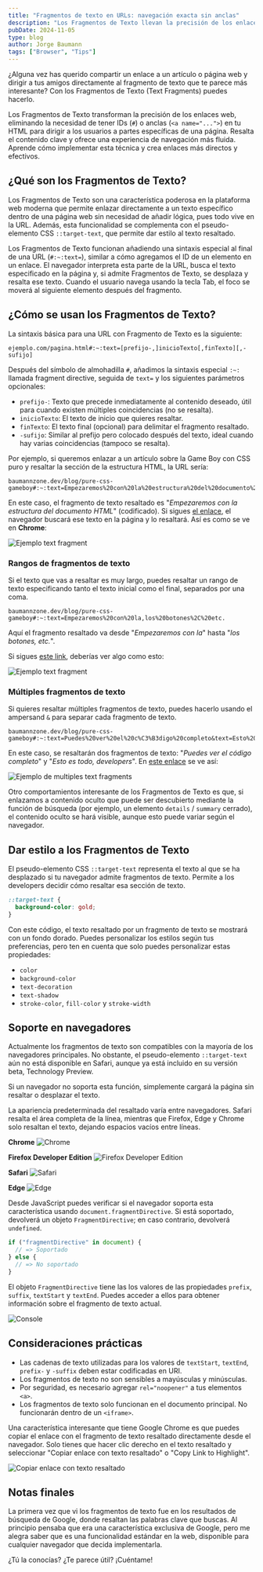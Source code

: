 ```yaml
---
title: "Fragmentos de texto en URLs: navegación exacta sin anclas"
description: "Los Fragmentos de Texto llevan la precisión de los enlaces web al siguiente nivel. Ya no necesitas IDs ni anclas (anchor) para dirigir a tus usuarios al contenido exacto de una página: resalta el texto clave y mejora la experiencia de navegación. Descubre cómo implementar esta técnica para crear enlaces más útiles y directos."
pubDate: 2024-11-05
type: blog
author: Jorge Baumann
tags: ["Browser", "Tips"]
---
```


¿Alguna vez has querido compartir un enlace a un artículo o página web y dirigir a tus amigos directamente al fragmento de texto que te parece más interesante? Con los Fragmentos de Texto (Text Fragments) puedes hacerlo.

Los Fragmentos de Texto transforman la precisión de los enlaces web, eliminando la necesidad de tener IDs (`#`) o anclas (`<a name="...">`) en tu HTML para dirigir a los usuarios a partes específicas de una página. Resalta el contenido clave y ofrece una experiencia de navegación más fluida. Aprende cómo implementar esta técnica y crea enlaces más directos y efectivos.

## ¿Qué son los Fragmentos de Texto?

Los Fragmentos de Texto son una característica poderosa en la plataforma web moderna que permite enlazar directamente a un texto específico dentro de una página web sin necesidad de añadir lógica, pues todo vive en la URL. Además, esta funcionalidad se complementa con el pseudo-elemento CSS `::target-text`, que permite dar estilo al texto resaltado.

Los Fragmentos de Texto funcionan añadiendo una sintaxis especial al final de una URL (`#:~:text=`), similar a cómo agregamos el ID de un elemento en un enlace. El navegador interpreta esta parte de la URL, busca el texto especificado en la página y, si admite Fragmentos de Texto, se desplaza y resalta ese texto. Cuando el usuario navega usando la tecla Tab, el foco se moverá al siguiente elemento después del fragmento.

## ¿Cómo se usan los Fragmentos de Texto?

La sintaxis básica para una URL con Fragmento de Texto es la siguiente:

```
ejemplo.com/pagina.html#:~:text=[prefijo-,]inicioTexto[,finTexto][,-sufijo]
```

Después del símbolo de almohadilla `#`, añadimos la sintaxis especial `:~:` llamada fragment directive, seguida de `text=` y los siguientes parámetros opcionales:

- `prefijo-`: Texto que precede inmediatamente al contenido deseado, útil para cuando existen múltiples coincidencias (no se resalta).
- `inicioTexto`: El texto de inicio que quieres resaltar.
- `finTexto`: El texto final (opcional) para delimitar el fragmento resaltado.
- `-sufijo`: Similar al prefijo pero colocado después del texto, ideal cuando hay varias coincidencias (tampoco se resalta).

Por ejemplo, si queremos enlazar a un artículo sobre la Game Boy con CSS puro y resaltar la sección de la estructura HTML, la URL sería:

```
baumannzone.dev/blog/pure-css-gameboy#:~:text=Empezaremos%20con%20la%20estructura%20del%20documento%20HTML
```

En este caso, el fragmento de texto resaltado es "_Empezaremos con la estructura del documento HTML_" (codificado). Si sigues [el enlace](https://www.baumannzone.dev/blog/pure-css-gameboy#:~:text=Empezaremos%20con%20la%20estructura%20del%20documento%20HTML), el navegador buscará ese texto en la página y lo resaltará. Así es como se ve en **Chrome**:

![Ejemplo text fragment](../../assets/blog/fragmentos-de-texto-en-urls-navegacion-exacta-sin-anclas/text.png)

### Rangos de fragmentos de texto

Si el texto que vas a resaltar es muy largo, puedes resaltar un rango de texto especificando tanto el texto inicial como el final, separados por una coma.

```
baumannzone.dev/blog/pure-css-gameboy#:~:text=Empezaremos%20con%20la,los%20botones%2C%20etc.
```

Aquí el fragmento resaltado va desde "_Empezaremos con la_" hasta "_los botones, etc._".

Si sigues [este link](https://www.baumannzone.dev/blog/pure-css-gameboy#:~:text=Empezaremos%20con%20la,los%20botones%2C%20etc.), deberías ver algo como esto:

![Ejemplo text fragment](../../assets/blog/fragmentos-de-texto-en-urls-navegacion-exacta-sin-anclas/range.png)

### Múltiples fragmentos de texto

Si quieres resaltar múltiples fragmentos de texto, puedes hacerlo usando el ampersand `&` para separar cada fragmento de texto.

```
baumannzone.dev/blog/pure-css-gameboy#:~:text=Puedes%20ver%20el%20c%C3%B3digo%20completo&text=Esto%20es%20todo%2c%20developers
```

En este caso, se resaltarán dos fragmentos de texto: "_Puedes ver el código completo_" y "_Esto es todo, developers_". En [este enlace](https://www.baumannzone.dev/blog/pure-css-gameboy#:~:text=Puedes%20ver%20el%20c%C3%B3digo%20completo&text=Esto%20es%20todo%2c%20developers) se ve así:

![Ejemplo de multiples text fragments](../../assets/blog/fragmentos-de-texto-en-urls-navegacion-exacta-sin-anclas/multiple.png)

Otro comportamientos interesante de los Fragmentos de Texto es que, si enlazamos a contenido oculto que puede ser descubierto mediante la función de búsqueda (por ejemplo, un elemento `details` / `summary` cerrado), el contenido oculto se hará visible, aunque esto puede variar según el navegador.

## Dar estilo a los Fragmentos de Texto

El pseudo-elemento CSS `::target-text` representa el texto al que se ha desplazado si tu navegador admite fragmentos de texto. Permite a los developers decidir cómo resaltar esa sección de texto.

```css
::target-text {
  background-color: gold;
}
```

Con este código, el texto resaltado por un fragmento de texto se mostrará con un fondo dorado. Puedes personalizar los estilos según tus preferencias, pero ten en cuenta que solo puedes personalizar estas propiedades:

- `color`
- `background-color`
- `text-decoration`
- `text-shadow`
- `stroke-color`, `fill-color` y `stroke-width`

## Soporte en navegadores

Actualmente los fragmentos de texto son compatibles con la mayoría de los navegadores principales. No obstante, el pseudo-elemento `::target-text` aún no está disponible en Safari, aunque ya está incluido en su versión beta, Technology Preview.

Si un navegador no soporta esta función, simplemente cargará la página sin resaltar o desplazar el texto.

La apariencia predeterminada del resaltado varía entre navegadores. Safari resalta el área completa de la línea, mientras que Firefox, Edge y Chrome solo resaltan el texto, dejando espacios vacíos entre líneas.

**Chrome**
![Chrome](../../assets/blog/fragmentos-de-texto-en-urls-navegacion-exacta-sin-anclas/1.png)

**Firefox Developer Edition**
![Firefox Developer Edition](../../assets/blog/fragmentos-de-texto-en-urls-navegacion-exacta-sin-anclas/2.png)

**Safari**
![Safari](../../assets/blog/fragmentos-de-texto-en-urls-navegacion-exacta-sin-anclas/3.png)

**Edge**
![Edge](../../assets/blog/fragmentos-de-texto-en-urls-navegacion-exacta-sin-anclas/4.png)

Desde JavaScript puedes verificar si el navegador soporta esta característica usando `document.fragmentDirective`. Si está soportado, devolverá un objeto `FragmentDirective`; en caso contrario, devolverá `undefined`.

```js
if ("fragmentDirective" in document) {
  // => Soportado
} else {
  // => No soportado
}
```

El objeto `FragmentDirective` tiene las los valores de las propiedades `prefix`, `suffix`, `textStart` y `textEnd`. Puedes acceder a ellos para obtener información sobre el fragmento de texto actual.

![Console](../../assets/blog/fragmentos-de-texto-en-urls-navegacion-exacta-sin-anclas/console.png)

## Consideraciones prácticas

- Las cadenas de texto utilizadas para los valores de `textStart`, `textEnd`, `prefix-` y `-suffix` deben estar codificadas en URI.
- Los fragmentos de texto no son sensibles a mayúsculas y minúsculas.
- Por seguridad, es necesario agregar `rel="noopener"` a tus elementos `<a>`.
- Los fragmentos de texto solo funcionan en el documento principal. No funcionarán dentro de un `<iframe>`.

Una característica interesante que tiene Google Chrome es que puedes copiar el enlace con el fragmento de texto resaltado directamente desde el navegador. Solo tienes que hacer clic derecho en el texto resaltado y seleccionar "Copiar enlace con texto resaltado" o "Copy Link to Highlight".

![Copiar enlace con texto resaltado](../../assets/blog/fragmentos-de-texto-en-urls-navegacion-exacta-sin-anclas/copy-link.png)

## Notas finales

La primera vez que vi los fragmentos de texto fue en los resultados de búsqueda de Google, donde resaltan las palabras clave que buscas. Al principio pensaba que era una característica exclusiva de Google, pero me alegra saber que es una funcionalidad estándar en la web, disponible para cualquier navegador que decida implementarla.

¿Tú la conocías? ¿Te parece útil? ¡Cuéntame!

